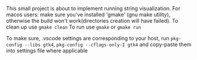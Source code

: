 This small project is about to implement running string visualization.
For macos users: make sure you've installed 'gmake' (gnu make utility), otherwise the build won't work(directories creation 
will have failed).
To clean up use `gmake clean`
To run use `gmake` or `gmake run`

To make sure, .vscode settings are corresponding to your host, run `pkg-config --libs gtk4`,
`pkg-config --cflags-only-I gtk4` and copy-paste them into settings file where applicable
